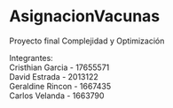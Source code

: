 # AsignacionVacunas
Proyecto final Complejidad y Optimización

Integrantes:<br>
Cristhian Garcia - 17655571<br>
David Estrada - 2013122<br>
Geraldine Rincon - 1667435<br>
Carlos Velanda - 1663790<br>
